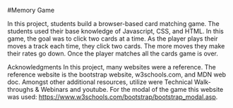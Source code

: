 #Memory Game 

In this project, students build a browser-based card matching game. The students used their base knowledge of Javascript, CSS, and HTML.
In this game, the goal was to click two cards at a time. As the player plays their moves a track each time, they click two cards. The more moves they make their rates go down. Once the player matches all the cards game is over. 

Acknowledgments
In this project, many websites were a reference. The reference website is the bootstrap website,  w3schools.com, and MDN web doc.  Amongst other additional resources, utilize were  Technical Walk-throughs & Webinars and youtube. 
For the modal of the game this website was used: https://www.w3schools.com/bootstrap/bootstrap_modal.asp.




